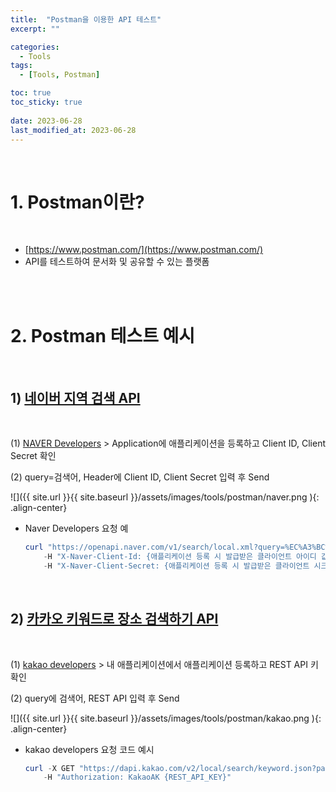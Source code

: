 ```yaml
---
title:  "Postman을 이용한 API 테스트"
excerpt: ""

categories:
  - Tools
tags:
  - [Tools, Postman]

toc: true
toc_sticky: true
 
date: 2023-06-28
last_modified_at: 2023-06-28
---
```


<br>


# **1. Postman이란?**

<br>

- [https://www.postman.com/](https://www.postman.com/)
- API를 테스트하여 문서화 및 공유할 수 있는 플랫폼

<br>
<br>

# **2. Postman 테스트 예시**

<br>

## **1) [네이버 지역 검색 API](https://developers.naver.com/docs/serviceapi/search/local/local.md#%EC%A7%80%EC%97%AD-%EA%B2%80%EC%83%89-%EA%B2%B0%EA%B3%BC-%EC%A1%B0%ED%9A%8C)**

<br>

(1) [NAVER Developers](https://developers.naver.com/main/) > Application에 애플리케이션을 등록하고 Client ID, Client Secret 확인

(2) query=검색어, Header에 Client ID, Client Secret 입력 후 Send

![]({{ site.url }}{{ site.baseurl }}/assets/images/tools/postman/naver.png ){: .align-center}

- Naver Developers 요청 예
    
    ```powershell
    curl "https://openapi.naver.com/v1/search/local.xml?query=%EC%A3%BC%EC%8B%9D&display=10&start=1&sort=random" \
        -H "X-Naver-Client-Id: {애플리케이션 등록 시 발급받은 클라이언트 아이디 값}" \
        -H "X-Naver-Client-Secret: {애플리케이션 등록 시 발급받은 클라이언트 시크릿 값}" -v
    ```

<br> 

## **2) [카카오 키워드로 장소 검색하기 API](https://developers.kakao.com/tool/rest-api/open/get/v2-local-search-keyword.%7Bformat%7D)**

<br>

(1) [kakao developers](https://developers.kakao.com/) > 내 애플리케이션에서 애플리케이션 등록하고 REST API 키 확인

(2) query에 검색어, REST API 입력 후 Send

![]({{ site.url }}{{ site.baseurl }}/assets/images/tools/postman/kakao.png ){: .align-center}

- kakao developers 요청 코드 예시
    
    ```powershell
    curl -X GET "https://dapi.kakao.com/v2/local/search/keyword.json?page=1&size=15&sort=accuracy&query=%EA%B0%95%EB%82%A8%EC%97%AD" \
    	-H "Authorization: KakaoAK {REST_API_KEY}"
    ```
<br>